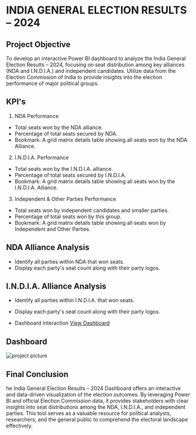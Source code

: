 # INDIA GENERAL ELECTION RESULTS – 2024 
## Project Objective
To develop an interactive Power BI dashboard to analyze the India General Election Results – 2024, focusing on seat distribution among key alliances (NDA and I.N.D.I.A.) and independent candidates. Utilize data from the Election Commission of India to provide insights into the election performance of major political groups.
## KPI's
1. NDA Performance 
- Total seats won by the NDA alliance. 
- Percentage of total seats secured by NDA. 
- Bookmark: A grid matrix details table showing all seats won by the NDA 
Alliance. 
2. I.N.D.I.A. Performance 
- Total seats won by the I.N.D.I.A. alliance. 
- Percentage of total seats secured by I.N.D.I.A. 
- Bookmark: A grid matrix details table showing all seats won by the I.N.D.I.A. 
Alliance. 
3. Independent & Other Parties Performance 
- Total seats won by independent candidates and smaller parties. 
- Percentage of total seats won by this group. 
- Bookmark: A grid matrix details table showing all seats won by Independent 
and Other Parties.
## NDA Alliance Analysis 
- Identify all parties within NDA that won seats. 
- Display each party's seat count along with their party logos. 
## I.N.D.I.A. Alliance Analysis 
- Identify all parties within I.N.D.I.A. that won seats. 
- Display each party's seat count along with their party logos.

- Dashboard Interaction <a href="https://github.com/RajeswariKilli/Data-Analysis-Dashboard/blob/main/project%20picture.png">View Dashboard</a>
## Dashboard
![project picture](https://github.com/user-attachments/assets/0085fd5d-2c0c-44cc-9872-8a51b8d5d6d9)
## Final Conclusion
he India General Election Results – 2024 Dashboard offers an interactive and data-driven visualization of the election outcomes. By leveraging Power BI and official Election Commission data, it provides stakeholders with clear insights into seat distributions among the NDA, I.N.D.I.A., and independent parties. This tool serves as a valuable resource for political analysts, researchers, and the general public to comprehend the electoral landscape effectively.




